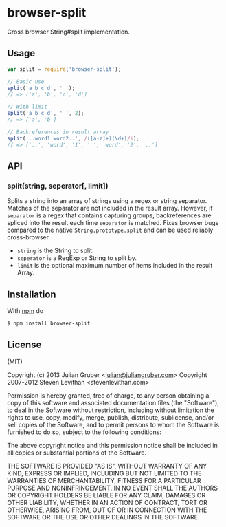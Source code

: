 
# browser-split

Cross browser String#split implementation.

## Usage

```js
var split = require('browser-split');

// Basic use
split('a b c d', ' ');
// => ['a', 'b', 'c', 'd']

// With limit
split('a b c d', ' ', 2);
// => ['a', 'b']

// Backreferences in result array
split('..word1 word2..', /([a-z]+)(\d+)/i);
// => ['..', 'word', '1', ' ', 'word', '2', '..']
```

## API

### split(string, seperator[, limit])

Splits a string into an array of strings using a regex or string separator. Matches of the
separator are not included in the result array. However, if `separator` is a regex that contains
capturing groups, backreferences are spliced into the result each time `separator` is matched.
Fixes browser bugs compared to the native `String.prototype.split` and can be used reliably
cross-browser.

* `string` is the String to split.
* `seperator` is a RegExp or String to split by.
* `limit` is the optional maximum number of items included in the result Array.

## Installation

With [npm](http://npmjs.org) do

```bash
$ npm install browser-split
```

## License

(MIT)

Copyright (c) 2013 Julian Gruber &lt;julian@juliangruber.com&gt; 
Copyright 2007-2012 Steven Levithan &lt;stevenlevithan.com&gt;

Permission is hereby granted, free of charge, to any person obtaining a copy of
this software and associated documentation files (the "Software"), to deal in
the Software without restriction, including without limitation the rights to
use, copy, modify, merge, publish, distribute, sublicense, and/or sell copies
of the Software, and to permit persons to whom the Software is furnished to do
so, subject to the following conditions:

The above copyright notice and this permission notice shall be included in all
copies or substantial portions of the Software.

THE SOFTWARE IS PROVIDED "AS IS", WITHOUT WARRANTY OF ANY KIND, EXPRESS OR
IMPLIED, INCLUDING BUT NOT LIMITED TO THE WARRANTIES OF MERCHANTABILITY,
FITNESS FOR A PARTICULAR PURPOSE AND NONINFRINGEMENT. IN NO EVENT SHALL THE
AUTHORS OR COPYRIGHT HOLDERS BE LIABLE FOR ANY CLAIM, DAMAGES OR OTHER
LIABILITY, WHETHER IN AN ACTION OF CONTRACT, TORT OR OTHERWISE, ARISING FROM,
OUT OF OR IN CONNECTION WITH THE SOFTWARE OR THE USE OR OTHER DEALINGS IN THE
SOFTWARE.

